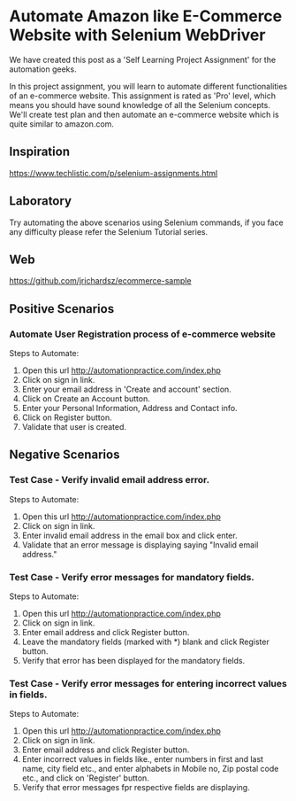 # Automate Amazon like E-Commerce Website with Selenium WebDriver

We have created this post as a 'Self Learning Project Assignment' for the automation geeks.

In this project assignment, you will learn to automate different functionalities of an e-commerce website. This assignment is rated as 'Pro' level, which means you should have sound knowledge of all the Selenium concepts. We'll create test plan and then automate an e-commerce website which is quite similar to amazon.com.

## Inspiration

https://www.techlistic.com/p/selenium-assignments.html

## Laboratory

Try automating the above scenarios using Selenium commands, if you face any difficulty please refer the Selenium Tutorial series.

## Web

https://github.com/jrichardsz/ecommerce-sample

## Positive Scenarios

### Automate User Registration process of e-commerce website

Steps to Automate:

1. Open this url  http://automationpractice.com/index.php
2. Click on sign in link.
3. Enter your email address in 'Create and account' section.
4. Click on Create an Account button.
5. Enter your Personal Information, Address and Contact info.
6. Click on Register button.
7. Validate that user is created.

## Negative Scenarios

### Test Case - Verify invalid email address error.

Steps to Automate:

1. Open this url  http://automationpractice.com/index.php
2. Click on sign in link.
3. Enter invalid email address in the email box and click enter.
4. Validate that an error message is displaying saying "Invalid email address."


### Test Case - Verify error messages for mandatory fields.

Steps to Automate:

1. Open this url  http://automationpractice.com/index.php
2. Click on sign in link.
3. Enter email address and click Register button.
4. Leave the mandatory fields (marked with *) blank and click Register button.
5. Verify that error has been displayed for the mandatory fields.

### Test Case - Verify error messages for entering incorrect values in fields.

Steps to Automate:

1. Open this url  http://automationpractice.com/index.php
2. Click on sign in link.
3. Enter email address and click Register button.
4. Enter incorrect values in fields like., enter numbers in first and last name, city field etc., and enter alphabets in Mobile no, Zip postal code etc., and click on 'Register' button.
5. Verify that error messages fpr respective fields are displaying.